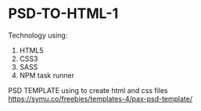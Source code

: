 
# PSD-TO-HTML-1

Technology using:
1. HTML5
2. CSS3
3. SASS 
4. NPM task runner


PSD TEMPLATE using to create html and css files
https://symu.co/freebies/templates-4/pax-psd-template/ 

